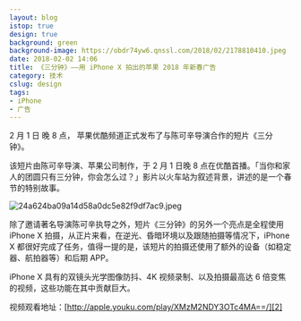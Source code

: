 ```yaml
---
layout: blog
istop: true
design: true
background: green
background-image: https://obdr74yw6.qnssl.com/2018/02/2178810410.jpeg
date: 2018-02-02 14:06
title: 《三分钟》——用 iPhone X 拍出的苹果 2018 年新春广告
category: 技术
cslug: design
tags:
- iPhone
- 广告
---
```


2 月 1 日 晚 8 点， 苹果优酷频道正式发布了与陈可辛导演合作的短片《三分钟》。  

该短片由陈可辛导演、苹果公司制作，于 2 月 1 日晚 8 点在优酷首播。「当你和家人的团圆只有三分钟，你会怎么过？」影片以火车站为叙述背景，讲述的是一个春节的特别故事。  

![24a624ba09a14d58a0dc5e82f9df7ac9.jpeg][1]

除了邀请著名导演陈可辛执导之外，短片《三分钟》的另外一个亮点是全程使用 iPhone X 拍摄，从正片来看，在逆光、昏暗环境以及跟随拍摄等情况下，iPhone X 都很好完成了任务，值得一提的是，该短片的拍摄还使用了额外的设备（如稳定器、航拍器等）和后期 APP。  

iPhone X 具有的双镜头光学图像防抖、4K 视频录制、以及拍摄最高达 6 倍变焦的视频，这些功能在其中贡献巨大。  

视频观看地址：[http://apple.youku.com/play/XMzM2NDY3OTc4MA==/][2]


  [1]: https://obdr74yw6.qnssl.com/2018/02/2178810410.jpeg
  [2]: http://apple.youku.com/play/XMzM2NDY3OTc4MA==/